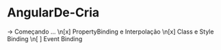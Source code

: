 # AngularDe-Cria

 -> Começando ...
\n[x] PropertyBinding e Interpolação
\n[x] Class e Style Binding
\n[ ] Event Binding